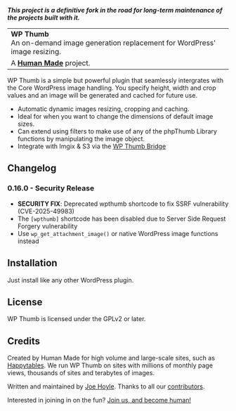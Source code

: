 _**This project is a definitive fork in the road for long-term maintenance of the projects built with it.**_

<table width="100%">
	<tr>
		<td align="left" width="70%">
			<strong>WP Thumb</strong><br />
			An on-demand image generation replacement for WordPress' image resizing.
		</td>
	</tr>
	<tr>
		<td>
			A <strong><a href="https://hmn.md/">Human Made</a></strong> project.
		</td>
	</tr>
</table>

WP Thumb is a simple but powerful plugin that seamlessly intergrates with the Core WordPress image handling. You specify height, width and crop values and an image will be generated and cached for future use.

* Automatic dynamic images resizing, cropping and caching.
* Ideal for when you want to change the dimensions of default image sizes.
* Can extend using filters to make use of any of the phpThumb Library functions by manipulating the image object.
* Integrate with Imgix & S3 via the [WP Thumb Bridge](https://github.com/humanmade/wpthumb-bridge)

## Changelog

### 0.16.0 - Security Release

* **SECURITY FIX**: Deprecated wpthumb shortcode to fix SSRF vulnerability (CVE-2025-49983)
* The `[wpthumb]` shortcode has been disabled due to Server Side Request Forgery vulnerability
* Use `wp_get_attachment_image()` or native WordPress image functions instead

## Installation 

Just install like any other WordPress plugin.

## License
WP Thumb is licensed under the GPLv2 or later.

## Credits
Created by Human Made for high volume and large-scale sites, such as [Happytables](http://happytables.com/). We run WP Thumb on sites with millions of monthly page views, thousands of sites and terabytes of images.

Written and maintained by [Joe Hoyle](https://github.com/joehoyle). Thanks to all our [contributors](https://github.com/humanmade/WPThumb/graphs/contributors).

Interested in joining in on the fun? [Join us, and become human!](https://hmn.md/is/hiring/)
